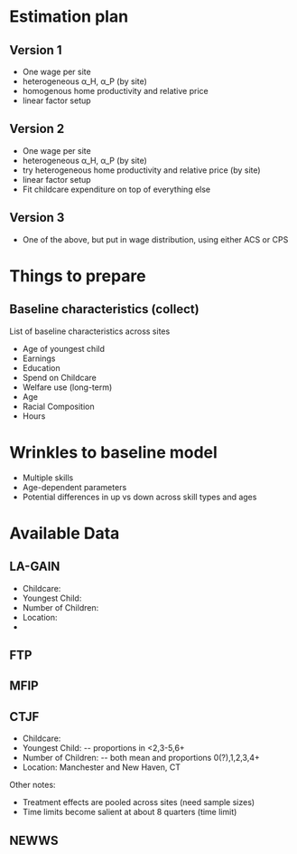 # Estimation plan
## Version 1
- One wage per site
- heterogeneous α_H, α_P (by site)
- homogenous home productivity and relative price
- linear factor setup

## Version 2
- One wage per site
- heterogeneous α_H, α_P (by site)
- try heterogeneous home productivity and relative price (by site)
- linear factor setup
- Fit childcare expenditure on top of everything else

## Version 3
- One of the above, but put in wage distribution, using either ACS or CPS


# Things to prepare
## Baseline characteristics (collect)
List of baseline characteristics across sites
- Age of youngest child
- Earnings
- Education
- Spend on Childcare
- Welfare use (long-term)
- Age
- Racial Composition
- Hours

# Wrinkles to baseline model
- Multiple skills
- Age-dependent parameters
- Potential differences in up vs down across skill types and ages

# Available Data
## LA-GAIN
- Childcare:
- Youngest Child:
- Number of Children:
- Location:
-
## FTP
## MFIP
## CTJF
- Childcare:
- Youngest Child:
-- proportions in <2,3-5,6+
- Number of Children:
-- both mean and proportions 0(?),1,2,3,4+
- Location: Manchester and New Haven, CT

Other notes:
* Treatment effects are pooled across sites (need sample sizes)
* Time limits become salient at about 8 quarters (time limit)


## NEWWS
